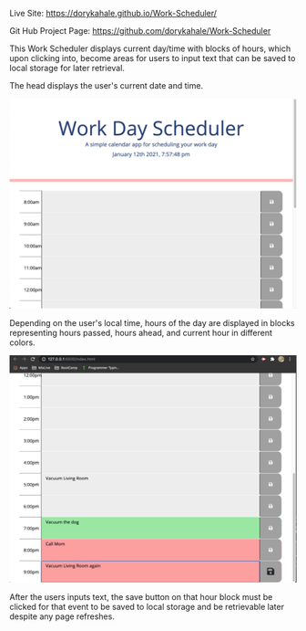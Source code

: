 Live Site: 
https://dorykahale.github.io/Work-Scheduler/

Git Hub Project Page:
https://github.com/dorykahale/Work-Scheduler

This Work Scheduler displays current day/time with blocks of hours, which upon clicking into, become areas for users to input text that can be saved to local storage for later retrieval.

The head displays the user's current date and time.

![Work Scheduler Head](/assets/images/Scheduler-1.png)

Depending on the user's local time, hours of the day are displayed in blocks representing hours passed, hours ahead, and current hour in different colors. 

![Work Scheduler Time Blocks](/assets/images/Scheduler-2.png)

After the users inputs text, the save button on that hour block must be clicked for that event to be saved to local storage and be retrievable later despite any page refreshes. 


